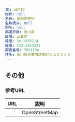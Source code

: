 ```yaml
---
ID: abY1O
総称: null
名称: 尾崎明神社
名称読み: null
別名: null
都道府県: 香川県
区域: 三豊市
緯度: 34.2433214
経度: 133.5823222
郵便番号: 7691104
住所: 香川県三豊市詫間町大浜２３１３
---
```


## その他

### 参考URL

| URL | 説明          |
| --- | ------------- |
|     | OpenStreetMap |
